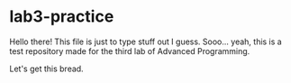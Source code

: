 # lab3-practice
Hello there! This file is just to type stuff out I guess.
Sooo... yeah, this is a test repository made for the third lab of Advanced Programming.

Let's get this bread.
